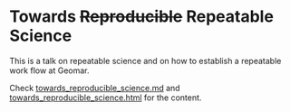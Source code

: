 # Towards ~~Reproducible~~ Repeatable Science

This is a talk on repeatable science and on how to establish a repeatable work
flow at Geomar.

Check [towards_reproducible_science.md](towards_reproducible_science.md) and
[towards_reproducible_science.html](towards_reproducible_science.html) for the
content.
